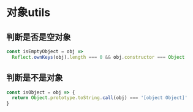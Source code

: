 # 对象utils

## 判断是否是空对象

``` js
const isEmptyObject = obj =>
  Reflect.ownKeys(obj).length === 0 && obj.constructor === Object
```

## 判断是不是对象

``` js
const isObject = obj => {
  return Object.prototype.toString.call(obj) === '[object Object]'
}

```
